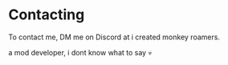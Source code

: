 # Contacting
To contact me, DM me on Discord at
i created monkey roamers.

a mod developer, i dont know what to say 💀
